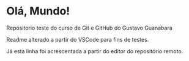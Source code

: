 # Olá, Mundo! 

 Repósitorio teste do curso de Git e GitHub do Gustavo Guanabara

Readme alterado a partir do VSCode para fins de testes.

Já esta linha foi acrescentada a partir do editor do repositório remoto.
